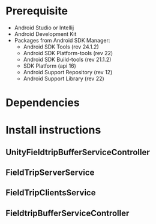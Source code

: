 # Prerequisite
- Android Studio or Intellij
- Android Development Kit
- Packages from Android SDK Manager:
	- Android SDK Tools (rev 24.1.2)
	- Android SDK Platform-tools (rev 22)
	- Android SDK Build-tools (rev 21.1.2)
	- SDK Platform (api 16)
	- Android Support Repository (rev 12)
	- Android Support Library (rev 22)

# Dependencies

# Install instructions

## UnityFieldtripBufferServiceController

## FieldTripServerService

## FieldTripClientsService

## FieldtripBufferServiceController
